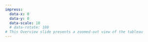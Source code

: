```yaml
---
impress:
  data-x: 0
  data-y: 0
  data-scale: 10
  # data-rotate: 180
# This Overview slide presents a zoomed-out view of the tableau
---
```

